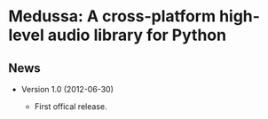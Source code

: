 # Medussa: A cross-platform high-level audio library for Python

## News

- Version 1.0 (2012-06-30)
  
  - First offical release.

